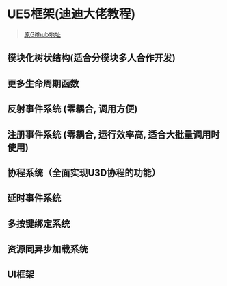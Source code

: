 # UE5框架(迪迪大佬教程)
> [原Github地址](https://github.com/liangdididi/DataDriven)
## 模块化树状结构(适合分模块多人合作开发)
## 更多生命周期函数
## 反射事件系统 (零耦合, 调用方便)
## 注册事件系统 (零耦合, 运行效率高, 适合大批量调用时使用)
## 协程系统（全面实现U3D协程的功能）
## 延时事件系统
## 多按键绑定系统
## 资源同异步加载系统
## UI框架
